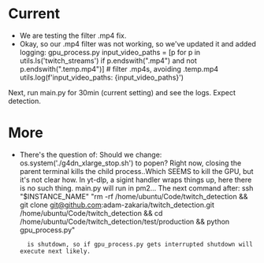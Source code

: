 # Current
* We are testing the filter .mp4 fix.
* Okay, so our .mp4 filter was not working, so we've updated it and added logging:
    gpu_process.py
        input_video_paths = [p for p in utils.ls('twitch_streams') if p.endswith(".mp4") and not p.endswith(".temp.mp4")] # filter .mp4s, avoiding .temp.mp4
        utils.log(f'input_video_paths: {input_video_paths}')

Next, run main.py for 30min (current setting) and see the logs. Expect detection.

# More
* There's the question of: Should we change:
        os.system('./g4dn_xlarge_stop.sh')
        to popen?
        Right now, closing the parent terminal kills the child process..Which SEEMS to kill the GPU, but it's not clear how. In yt-dlp, a sigint handler wraps things up, here there is no such thing. main.py will run in pm2...
        The next command after:
        ssh "$INSTANCE_NAME" "rm -rf /home/ubuntu/Code/twitch_detection && git clone git@github.com:adam-zakaria/twitch_detection.git /home/ubuntu/Code/twitch_detection && cd /home/ubuntu/Code/twitch_detection/test/production && python gpu_process.py"

        is shutdown, so if gpu_process.py gets interrupted shutdown will execute next likely. 
